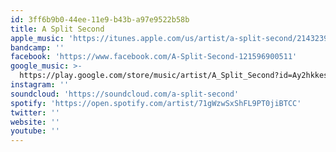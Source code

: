 ```yaml
---
id: 3ff6b9b0-44ee-11e9-b43b-a97e9522b58b
title: A Split Second
apple_music: 'https://itunes.apple.com/us/artist/a-split-second/214323914'
bandcamp: ''
facebook: 'https://www.facebook.com/A-Split-Second-121596900511'
google_music: >-
  https://play.google.com/store/music/artist/A_Split_Second?id=Ay2hkkesc4peq37m2rj2g6okgxi
instagram: ''
soundcloud: 'https://soundcloud.com/a-split-second'
spotify: 'https://open.spotify.com/artist/71gWzwSxShFL9PT0jiBTCC'
twitter: ''
website: ''
youtube: ''
---
```

